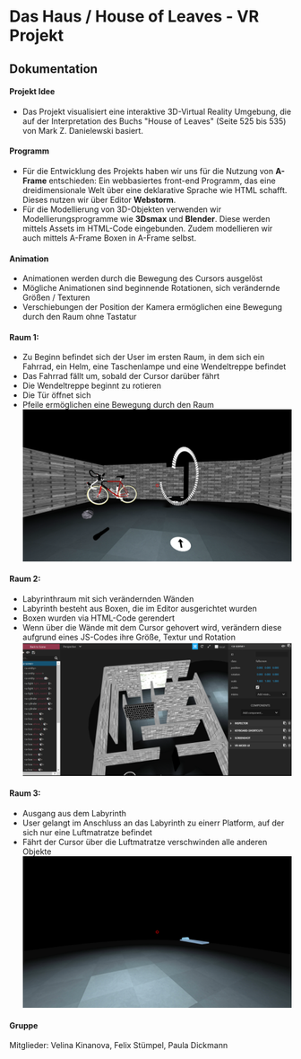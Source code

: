 # Das Haus / House of Leaves - VR Projekt
## Dokumentation

#### Projekt Idee
+ Das Projekt visualisiert eine interaktive 3D-Virtual Reality Umgebung, die auf der Interpretation des Buchs "House of Leaves" (Seite 525 bis 535) von Mark Z. Danielewski basiert.

#### Programm
+ Für die Entwicklung des Projekts haben wir uns für die Nutzung von **A-Frame** entschieden:
Ein webbasiertes front-end Programm, das eine dreidimensionale Welt über eine deklarative Sprache wie HTML schafft.
Dieses nutzen wir über Editor **Webstorm**.
+ Für die Modellierung von 3D-Objekten verwenden wir Modellierungsprogramme wie **3Dsmax** und **Blender**. Diese werden mittels Assets im HTML-Code eingebunden. Zudem modellieren wir auch mittels A-Frame Boxen in A-Frame selbst.

#### Animation
+ Animationen werden durch die Bewegung des Cursors ausgelöst
+ Mögliche Animationen sind beginnende Rotationen, sich verändernde Größen / Texturen 
+ Verschiebungen der Position der Kamera ermöglichen eine Bewegung durch den Raum ohne Tastatur 

#### Raum 1:
+ Zu Beginn befindet sich der User im ersten Raum, in dem sich ein Fahrrad, ein Helm, eine Taschenlampe und eine Wendeltreppe befindet 
+ Das Fahrrad fällt um, sobald der Cursor darüber fährt
+ Die Wendeltreppe beginnt zu rotieren
+ Die Tür öffnet sich
+ Pfeile ermöglichen eine Bewegung durch den Raum
![](https://github.com/VRMediaTransformation/DasHaus/blob/master/Raum1.PNG)

#### Raum 2:
+ Labyrinthraum mit sich verändernden Wänden
+ Labyrinth besteht aus Boxen, die im Editor ausgerichtet wurden
+ Boxen wurden via HTML-Code gerendert
+ Wenn über die Wände mit dem Cursor gehovert wird, verändern diese aufgrund eines JS-Codes ihre Größe, Textur und Rotation
![](https://github.com/VRMediaTransformation/DasHaus/blob/master/Raum2.png)

#### Raum 3:
+ Ausgang aus dem Labyrinth
+ User gelangt im Anschluss an das Labyrinth zu einerr Platform, auf der sich nur eine Luftmatratze befindet
+ Fährt der Cursor über die Luftmatratze verschwinden alle anderen Objekte
![](https://github.com/VRMediaTransformation/DasHaus/blob/master/Raum3.png)

#### Gruppe
Mitglieder:
Velina Kinanova,
Felix Stümpel,
Paula Dickmann




